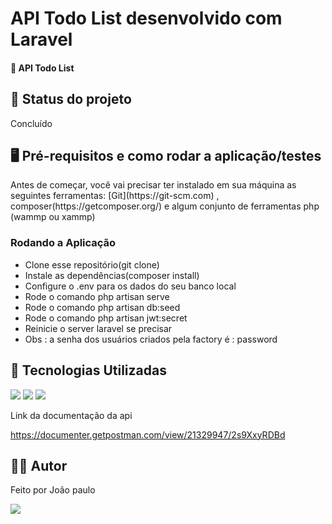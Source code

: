 <h1>API Todo List desenvolvido com Laravel</h1>
<h4>🚀 API Todo List </h4>

<h2>🚧 Status do projeto</h2>
<p>Concluído</p>

<h2>🖥️ Pré-requisitos e como rodar a aplicação/testes</h2>
<p>Antes de começar, você vai precisar ter instalado em sua máquina as seguintes ferramentas:
[Git](https://git-scm.com) , composer(https://getcomposer.org/) e algum conjunto de ferramentas php (wammp ou xammp) </p>
<h3>Rodando a Aplicação</h3>
<ul>
	<li>Clone esse repositório(git clone)</li>
 	<li>Instale as dependências(composer install)</li>
	<li>Configure o .env para  os dados do seu banco local</li>
	<li>Rode o comando php artisan serve</li>
	<li>Rode o comando php artisan db:seed</li>
	<li>Rode o comando php artisan jwt:secret</li>
	<li>Reinicie o server laravel se precisar</li>
	<li>Obs : a senha dos usuários criados pela factory é : password</li>
</ul>

<h2>🤖 Tecnologias Utilizadas</h2>
<div style="display: inline_block">
  <img src="https://img.shields.io/badge/Laravel-FF2D20?style=for-the-badge&logo=laravel&logoColor=white">
  <img src="https://img.shields.io/badge/PHP-777BB4?style=for-the-badge&logo=php&logoColor=white">
 <img src="https://img.shields.io/badge/MySQL-00000F?style=for-the-badge&logo=mysql&logoColor=white">


</div>

<p>Link da documentação da api</p>

<a href="https://documenter.getpostman.com/view/21329947/2s9XxyRDBd">
	 https://documenter.getpostman.com/view/21329947/2s9XxyRDBd
</a>

<h2>🧑🏻‍ Autor</h2>
<p>Feito por João paulo</p>
<a href="mailto:joaopauloneto3687@gmail.com">
	<img src="https://img.shields.io/badge/-joaopauloneto3687@gmail.com-c14438?style=flat-square&logo=Gmail&logoColor=white&link=mailto:joaopauloneto3687@gmail.com">
</a>
